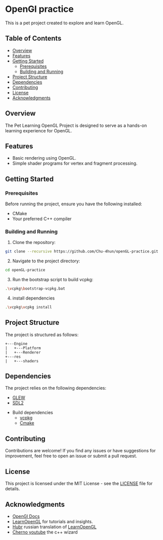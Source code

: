 # OpenGl practice

This is a pet project created to explore and learn OpenGL.

## Table of Contents

- [Overview](#Overview)
- [Features](#Features)
- [Getting Started](#Getting_Started)
    - [Prerequisites](#Prerequisites)
    - [Building and Running](#Building_and_Running)
- [Project Structure](#Project_Structure)
- [Dependencies](#Dependencies)
- [Contributing](#Contributing)
- [License](#License)
- [Acknowledgments](#Acknowledgments)

## Overview

The Pet Learning OpenGL Project is designed to serve as a hands-on learning experience for OpenGL.

## Features

- Basic rendering using OpenGL.
- Simple shader programs for vertex and fragment processing.

## Getting Started

### Prerequisites

Before running the project, ensure you have the following installed:

- CMake
- Your preferred C++ compiler

### Building and Running

1. Clone the repository:
 ```bash
git clone --recursive https://github.com/Chu-4hun/openGL-practice.git
```
    
2. Navigate to the project directory:
```bash
cd openGL-practice
```
3. Run the bootstrap script to build vcpkg:
```bash
.\vcpkg\bootstrap-vcpkg.bat
```
4. install dependencies
```bash 
.\vcpkg\vcpkg install
```

## Project Structure

The project is structured as follows:

```
+---Engine
|   +---Platform
|   +---Renderer
+---res
|   +---shaders
```


## Dependencies

The project relies on the following dependencies:

- [GLEW](http://glew.sourceforge.net/)
- [SDL2](https://www.libsdl.org/)
* Build dependencies
	- [vcpkg](https://vcpkg.io/en/)
	- [Cmake](https://cmake.org/)


## Contributing

Contributions are welcome! If you find any issues or have suggestions for improvement, feel free to open an issue or submit a pull request.

## License

This project is licensed under the MIT License - see the [LICENSE](https://github.com/Chu-4hun/openGL-practice/blob/main/LICENSE) file for details.

## Acknowledgments

- [OpenGl Docs](https://docs.gl/)
- [LearnOpenGL](https://learnopengl.com/) for tutorials and insights.
- [Hubr](https://habr.com/ru/articles/311808/) russian translation of [LearnOpenGL](https://learnopengl.com/)
- [Cherno youtube](https://www.youtube.com/@TheCherno) the c++ wizard
